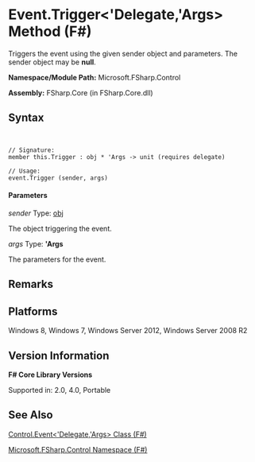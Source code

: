 # Event.Trigger<'Delegate,'Args> Method (F#)

Triggers the event using the given sender object and parameters. The sender object may be **null**.

**Namespace/Module Path:** Microsoft.FSharp.Control

**Assembly:** FSharp.Core (in FSharp.Core.dll)


## Syntax


```


// Signature:
member this.Trigger : obj * 'Args -> unit (requires delegate)

// Usage:
event.Trigger (sender, args)

```



#### Parameters
*sender*
Type: [obj](http://msdn.microsoft.com/en-us/library/dcf2430f-702b-40e5-a0a1-97518bf137f7)


The object triggering the event.


*args*
Type: **'Args**


The parameters for the event.




## Remarks

## Platforms
Windows 8, Windows 7, Windows Server 2012, Windows Server 2008 R2


## Version Information
**F# Core Library Versions**

Supported in: 2.0, 4.0, Portable




## See Also
[Control.Event&#60;'Delegate,'Args&#62; Class &#40;F&#35;&#41;](Control.Event%28%27Delegate%2C%27Args%29-Class-%28FSharp%29.md)

[Microsoft.FSharp.Control Namespace &#40;F&#35;&#41;](Microsoft.FSharp.Control-Namespace-%28FSharp%29.md)

